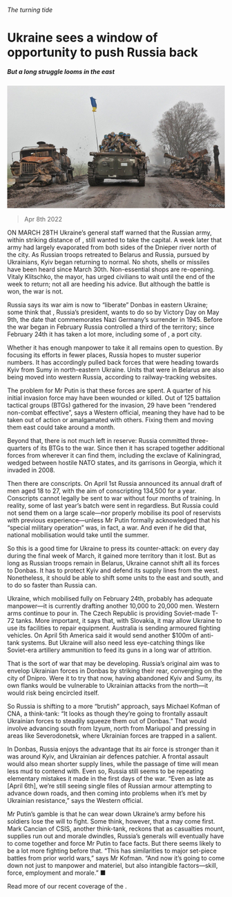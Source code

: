 ###### The turning tide

# Ukraine sees a window of opportunity to push Russia back 

##### But a long struggle looms in the east 

![image](images/20220409_eup503.jpg) 

> Apr 8th 2022 

ON MARCH 28TH Ukraine’s general staff warned that the Russian army, within striking distance of , still wanted to take the capital. A week later that army had largely evaporated from both sides of the Dnieper river north of the city. As Russian troops retreated to Belarus and Russia, pursued by Ukrainians, Kyiv began returning to normal. No shots, shells or missiles have been heard since March 30th. Non-essential shops are re-opening. Vitaly Klitschko, the mayor, has urged civilians to wait until the end of the week to return; not all are heeding his advice. But although the battle is won, the war is not.

Russia says its war aim is now to “liberate” Donbas in eastern Ukraine; some think that , Russia’s president, wants to do so by Victory Day on May 9th, the date that commemorates Nazi Germany’s surrender in 1945. Before the war began in February Russia controlled a third of the territory; since February 24th it has taken a lot more, including some of , a port city.


Whether it has enough manpower to take it all remains open to question. By focusing its efforts in fewer places, Russia hopes to muster superior numbers. It has accordingly pulled back forces that were heading towards Kyiv from Sumy in north-eastern Ukraine. Units that were in Belarus are also being moved into western Russia, according to railway-tracking websites.



The problem for Mr Putin is that these forces are spent. A quarter of his initial invasion force may have been wounded or killed. Out of 125 battalion tactical groups (BTGs) gathered for the invasion, 29 have been “rendered non-combat effective”, says a Western official, meaning they have had to be taken out of action or amalgamated with others. Fixing them and moving them east could take around a month.

Beyond that, there is not much left in reserve: Russia committed three-quarters of its BTGs to the war. Since then it has scraped together additional forces from wherever it can find them, including the exclave of Kaliningrad, wedged between hostile NATO states, and its garrisons in Georgia, which it invaded in 2008.

Then there are conscripts. On April 1st Russia announced its annual draft of men aged 18 to 27, with the aim of conscripting 134,500 for a year. Conscripts cannot legally be sent to war without four months of training. In reality, some of last year’s batch were sent in regardless. But Russia could not send them on a large scale—nor properly mobilise its pool of reservists with previous experience—unless Mr Putin formally acknowledged that his “special military operation” was, in fact, a war. And even if he did that, national mobilisation would take until the summer.

So this is a good time for Ukraine to press its counter-attack: on every day during the final week of March, it gained more territory than it lost. But as long as Russian troops remain in Belarus, Ukraine cannot shift all its forces to Donbas. It has to protect Kyiv and defend its supply lines from the west. Nonetheless, it should be able to shift some units to the east and south, and to do so faster than Russia can.

Ukraine, which mobilised fully on February 24th, probably has adequate manpower—it is currently drafting another 10,000 to 20,000 men. Western arms continue to pour in. The Czech Republic is providing Soviet-made T-72 tanks. More important, it says that, with Slovakia, it may allow Ukraine to use its facilities to repair equipment. Australia is sending armoured fighting vehicles. On April 5th America said it would send another $100m of anti-tank systems. But Ukraine will also need less eye-catching things like Soviet-era artillery ammunition to feed its guns in a long war of attrition.

That is the sort of war that may be developing. Russia’s original aim was to envelop Ukrainian forces in Donbas by striking their rear, converging on the city of Dnipro. Were it to try that now, having abandoned Kyiv and Sumy, its own flanks would be vulnerable to Ukrainian attacks from the north—it would risk being encircled itself.

So Russia is shifting to a more “brutish” approach, says Michael Kofman of CNA, a think-tank: “It looks as though they’re going to frontally assault Ukrainian forces to steadily squeeze them out of Donbas.” That would involve advancing south from Izyum, north from Mariupol and pressing in areas like Severodonetsk, where Ukrainian forces are trapped in a salient.

In Donbas, Russia enjoys the advantage that its air force is stronger than it was around Kyiv, and Ukrainian air defences patchier. A frontal assault would also mean shorter supply lines, while the passage of time will mean less mud to contend with. Even so, Russia still seems to be repeating elementary mistakes it made in the first days of the war. “Even as late as [April 6th], we’re still seeing single files of Russian armour attempting to advance down roads, and then coming into problems when it’s met by Ukrainian resistance,” says the Western official.


Mr Putin’s gamble is that he can wear down Ukraine’s army before his soldiers lose the will to fight. Some think, however, that a  may come first. Mark Cancian of CSIS, another think-tank, reckons that as casualties mount, supplies run out and morale dwindles, Russia’s generals will eventually have to come together and force Mr Putin to face facts. But there seems likely to be a lot more fighting before that. “This has similarities to major set-piece battles from prior world wars,” says Mr Kofman. “And now it’s going to come down not just to manpower and materiel, but also intangible factors—skill, force, employment and morale.” ■

Read more of our recent coverage of the .

